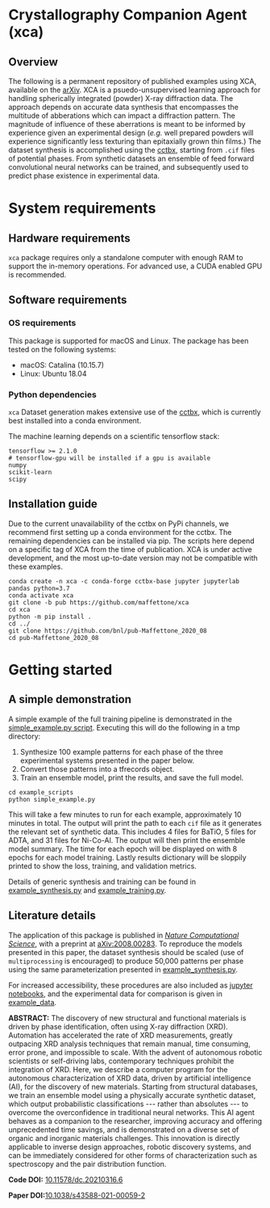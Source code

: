 # Crystallography Companion Agent (xca)

## Overview
The following is a permanent repository of published examples using XCA, available on the [arXiv](https://arxiv.org/abs/2008.00283). 
XCA is a psuedo-unsupervised learning approach for handling spherically integrated (powder) X-ray diffraction data.
The approach depends on accurate data synthesis that encompasses the multitude of abberations which can impact a diffraction pattern. 
The magnitude of influence of these aberrations is meant to be informed by experience given an experimental design (*e.g.* 
well prepared powders will experience significantly less texturing than epitaxially grown thin films.)
The dataset synthesis is accomplished using the [cctbx](https://cctbx.github.io/), starting from `.cif` files of potential phases. 
From synthetic datasets an ensemble of feed forward convolutional neural networks can be trained, and subsequently used
to predict phase existence in experimental data. 

# System requirements
## Hardware requirements
`xca` package requires only a standalone computer with enough RAM to support the in-memory operations.
For advanced use, a CUDA enabled GPU is recommended. 

## Software requirements
### OS requirements
This package is supported for macOS and Linux. The package has been tested on the following systems:
- macOS: Catalina (10.15.7)
- Linux: Ubuntu 18.04

### Python dependencies 
`xca` Dataset generation makes extensive use of the [cctbx](https://cctbx.github.io/), 
which is currently best installed into a conda environment. 

The machine learning depends on a scientific tensorflow stack: 
```
tensorflow >= 2.1.0
# tensorflow-gpu will be installed if a gpu is available 
numpy
scikit-learn
scipy
``` 

## Installation guide
Due to the current unavailability of the cctbx on PyPi channels, we recommend first setting up a 
conda environment for the cctbx. The remaining dependencies can be installed via pip. 
The scripts here depend on a specific tag of XCA from the time of publication. 
XCA is under active development, and the most up-to-date version may not be compatible with these examples.
```
conda create -n xca -c conda-forge cctbx-base jupyter jupyterlab pandas python=3.7
conda activate xca
git clone -b pub https://github.com/maffettone/xca
cd xca
python -m pip install .
cd ../
git clone https://github.com/bnl/pub-Maffettone_2020_08
cd pub-Maffettone_2020_08
``` 


# Getting started
## A simple demonstration 
A simple example of the full training pipeline is demonstrated in the
[simple_example.py script](example_scripts/simple_example.py). 
Executing this will do the following in a tmp directory:  
1. Synthesize 100 example patterns for each phase of the three experimental systems presented in the paper below.
2. Convert those patterns into a tfrecords object. 
3. Train an ensemble model, print the results, and save the full model.  

```
cd example_scripts
python simple_example.py
```

This will take a few minutes to run for each example, approximately 10 minutes in total. 
The output will print the path to each `cif` file as it generates the relevant set of synthetic data. This includes
4 files for BaTiO, 5 files for ADTA, and 31 files for Ni-Co-Al. The output will then print the ensemble model summary. 
The time for each epoch will be displayed on with 8 epochs for each model training. 
Lastly results dictionary will be sloppily printed to show the loss, training, and validation metrics. 


Details of generic synthesis and training can be found in 
[example_synthesis.py](example_scripts/example_synthesis.py) and 
[example_training.py](example_scripts/example_training.py).  

## Literature details 
The application of this package is published in [*Nature Computational Science*](https://doi.org/10.1038/s43588-021-00059-2), 
with a preprint at [aXiv:2008.00283](https://arxiv.org/abs/2008.00283).
To reproduce the models presented in this paper, the dataset synthesis should be scaled (use of `multiprocessing` is 
encouraged) to produce 50,000 patterns per phase using the same parameterization presented in 
[example_synthesis.py](example_scripts/example_synthesis.py). 

For increased accessibility, these procedures are also included as [jupyter notebooks](example_notebooks),
and the experimental data for comparison is given in [example_data](example_data).

**ABSTRACT:** The discovery of new structural and functional materials is driven by phase identification, often using X-ray diffraction (XRD). Automation has accelerated the rate of XRD measurements, greatly outpacing XRD analysis techniques that remain manual, time consuming, error prone, and impossible to scale. With the advent of autonomous robotic scientists or self-driving labs, contemporary techniques prohibit the integration of XRD. Here, we describe a computer program for the autonomous characterization of XRD data, driven by artificial intelligence (AI), for the discovery of new materials. Starting from structural databases, we train an ensemble model using a physically accurate synthetic dataset, which output probabilistic classifications --- rather than absolutes --- to overcome the overconfidence in traditional neural networks. This AI agent behaves as a companion to the researcher, improving accuracy and offering unprecedented time savings, and is demonstrated on a diverse set of organic and inorganic materials challenges. This innovation is directly applicable to inverse design approaches, robotic discovery systems, and can be immediately considered for other forms of characterization such as spectroscopy and the pair distribution function.

**Code DOI:** [10.11578/dc.20210316.6](https://doi.org/10.11578/dc.20210316.6)

**Paper DOI:**[10.1038/s43588-021-00059-2](https://doi.org/10.1038/s43588-021-00059-2)
